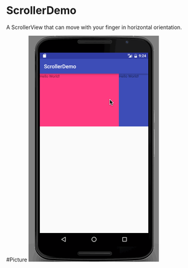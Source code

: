 # ScrollerDemo
A ScrollerView that can move with your finger in horizontal orientation.

#Picture
![img](https://github.com/vivian8725118/ScrollerDemo/blob/master/art/ScrollerView.gif?raw=true)
